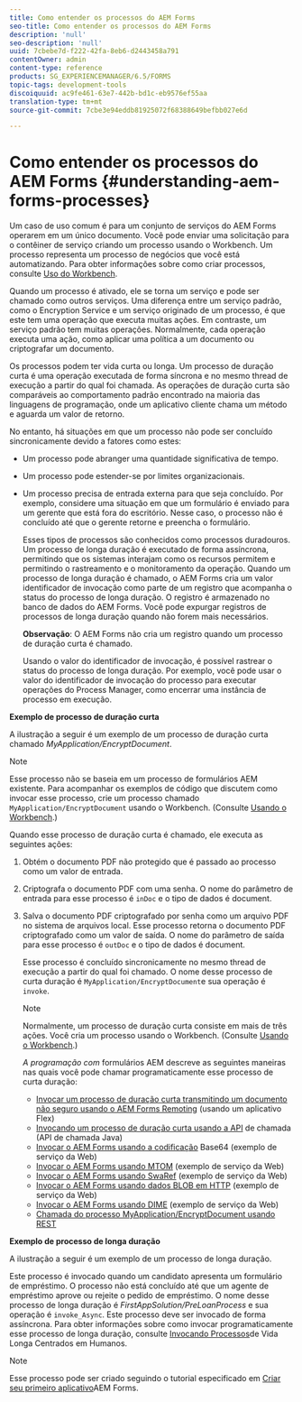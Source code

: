 ```yaml
---
title: Como entender os processos do AEM Forms
seo-title: Como entender os processos do AEM Forms
description: 'null'
seo-description: 'null'
uuid: 7cbebe7d-f222-42fa-8eb6-d2443458a791
contentOwner: admin
content-type: reference
products: SG_EXPERIENCEMANAGER/6.5/FORMS
topic-tags: development-tools
discoiquuid: ac9fe461-63e7-442b-bd1c-eb9576ef55aa
translation-type: tm+mt
source-git-commit: 7cbe3e94eddb81925072f68388649befbb027e6d

---
```



# Como entender os processos do AEM Forms {#understanding-aem-forms-processes}

Um caso de uso comum é para um conjunto de serviços do AEM Forms operarem em um único documento. Você pode enviar uma solicitação para o contêiner de serviço criando um processo usando o Workbench. Um processo representa um processo de negócios que você está automatizando. Para obter informações sobre como criar processos, consulte [Uso do Workbench](https://www.adobe.com/go/learn_aemforms_workbench_63).

Quando um processo é ativado, ele se torna um serviço e pode ser chamado como outros serviços. Uma diferença entre um serviço padrão, como o Encryption Service e um serviço originado de um processo, é que este tem uma operação que executa muitas ações. Em contraste, um serviço padrão tem muitas operações. Normalmente, cada operação executa uma ação, como aplicar uma política a um documento ou criptografar um documento.

Os processos podem ter vida curta ou longa. Um processo de duração curta é uma operação executada de forma síncrona e no mesmo thread de execução a partir do qual foi chamada. As operações de duração curta são comparáveis ao comportamento padrão encontrado na maioria das linguagens de programação, onde um aplicativo cliente chama um método e aguarda um valor de retorno.

No entanto, há situações em que um processo não pode ser concluído sincronicamente devido a fatores como estes:

* Um processo pode abranger uma quantidade significativa de tempo.
* Um processo pode estender-se por limites organizacionais.
* Um processo precisa de entrada externa para que seja concluído. Por exemplo, considere uma situação em que um formulário é enviado para um gerente que está fora do escritório. Nesse caso, o processo não é concluído até que o gerente retorne e preencha o formulário.

   Esses tipos de processos são conhecidos como processos duradouros. Um processo de longa duração é executado de forma assíncrona, permitindo que os sistemas interajam como os recursos permitem e permitindo o rastreamento e o monitoramento da operação. Quando um processo de longa duração é chamado, o AEM Forms cria um valor identificador de invocação como parte de um registro que acompanha o status do processo de longa duração. O registro é armazenado no banco de dados do AEM Forms. Você pode expurgar registros de processos de longa duração quando não forem mais necessários.

   **Observação**: O AEM Forms não cria um registro quando um processo de duração curta é chamado.

   Usando o valor do identificador de invocação, é possível rastrear o status do processo de longa duração. Por exemplo, você pode usar o valor do identificador de invocação do processo para executar operações do Process Manager, como encerrar uma instância de processo em execução.

**Exemplo de processo de duração curta**

A ilustração a seguir é um exemplo de um processo de duração curta chamado *MyApplication/EncryptDocument*.

>[!NOTE]
>
>Esse processo não se baseia em um processo de formulários AEM existente. Para acompanhar os exemplos de código que discutem como invocar esse processo, crie um processo chamado `MyApplication/EncryptDocument` usando o Workbench. (Consulte [Usando o Workbench](https://www.adobe.com/go/learn_aemforms_workbench_63).)

Quando esse processo de duração curta é chamado, ele executa as seguintes ações:

1. Obtém o documento PDF não protegido que é passado ao processo como um valor de entrada.
1. Criptografa o documento PDF com uma senha. O nome do parâmetro de entrada para esse processo é `inDoc` e o tipo de dados é document.
1. Salva o documento PDF criptografado por senha como um arquivo PDF no sistema de arquivos local. Esse processo retorna o documento PDF criptografado como um valor de saída. O nome do parâmetro de saída para esse processo é `outDoc` e o tipo de dados é document.

   Esse processo é concluído sincronicamente no mesmo thread de execução a partir do qual foi chamado. O nome desse processo de curta duração é `MyApplication/EncryptDocument`e sua operação é `invoke`.

   >[!NOTE]
   >
   >Normalmente, um processo de duração curta consiste em mais de três ações. Você cria um processo usando o Workbench. (Consulte [Usando o Workbench](https://www.adobe.com/go/learn_aemforms_workbench_63).)

   *A programação com* formulários AEM descreve as seguintes maneiras nas quais você pode chamar programaticamente esse processo de curta duração:

   * [Invocar um processo de duração curta transmitindo um documento não seguro usando o AEM Forms Remoting](/help/forms/developing/invoking-aem-forms-using-remoting.md#invoking-a-short-lived-process-by-passing-an-unsecure-document-using-remoting) (usando um aplicativo Flex)
   * [Invocando um processo de duração curta usando a API](/help/forms/developing/invoking-aem-forms-using-java.md#invoking-a-short-lived-process-using-the-invocation-api) de chamada (API de chamada Java)
   * [Invocar o AEM Forms usando a codificação](/help/forms/developing/invoking-aem-forms-using-web.md#invoking-aem-forms-using-base64-encoding) Base64 (exemplo de serviço da Web)
   * [Invocar o AEM Forms usando MTOM](/help/forms/developing/invoking-aem-forms-using-web.md#invoking-aem-forms-using-mtom) (exemplo de serviço da Web)
   * [Invocar o AEM Forms usando SwaRef](/help/forms/developing/invoking-aem-forms-using-web.md#invoking-aem-forms-using-swaref) (exemplo de serviço da Web)
   * [Invocar o AEM Forms usando dados BLOB em HTTP](/help/forms/developing/invoking-aem-forms-using-web.md#invoking-aem-forms-using-blob-data-over-http) (exemplo de serviço da Web)
   * [Invocar o AEM Forms usando DIME](/help/forms/developing/invoking-aem-forms-using-web.md#invoking-aem-forms-using-dime) (exemplo de serviço da Web)
   * [Chamada do processo MyApplication/EncryptDocument usando REST](/help/forms/developing/invoking-aem-forms-using-rest.md)

**Exemplo de processo de longa duração**

A ilustração a seguir é um exemplo de um processo de longa duração.

Este processo é invocado quando um candidato apresenta um formulário de empréstimo. O processo não está concluído até que um agente de empréstimo aprove ou rejeite o pedido de empréstimo. O nome desse processo de longa duração é *FirstAppSolution/PreLoanProcess* e sua operação é `invoke_Async`. Este processo deve ser invocado de forma assíncrona. Para obter informações sobre como invocar programaticamente esse processo de longa duração, consulte [Invocando Processos](/help/forms/developing/invoking-human-centric-long-lived.md#invoking-human-centric-long-lived-processes)de Vida Longa Centrados em Humanos.

>[!NOTE]
>
>Esse processo pode ser criado seguindo o tutorial especificado em [Criar seu primeiro aplicativo](https://www.adobe.com/go/learn_aemforms_firstapp_ds_63)AEM Forms.